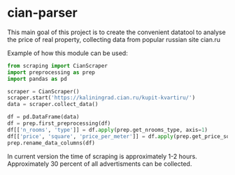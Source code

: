 # cian-parser
This main goal of this project is to create the convenient datatool to analyse the price of real property, collecting data from popular russian site cian.ru   
  
Example of how this module can be used:  
```python
from scraping import CianScraper
import preprocessing as prep
import pandas as pd

scraper = CianScraper()
scraper.start('https://kaliningrad.cian.ru/kupit-kvartiru/')
data = scraper.collect_data()

df = pd.DataFrame(data)
df = prep.first_preprocessing(df)
df[['n_rooms', 'type']] = df.apply(prep.get_nrooms_type, axis=1)
df[['price', 'square', 'price_per_meter']] = df.apply(prep.get_price_square, axis=1)
prep.rename_data_columns(df)
```
In current version the time of scraping is approximately 1-2 hours. Approximately 30 percent of all advertisments can be collected.
